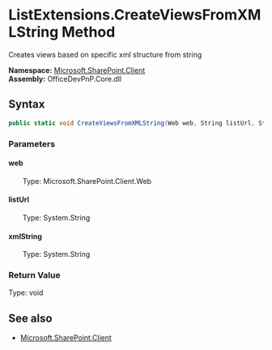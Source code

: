 # ListExtensions.CreateViewsFromXMLString Method  
Creates views based on specific xml structure from string  

**Namespace:** [Microsoft.SharePoint.Client](Microsoft.SharePoint.Client.md)  
**Assembly:** OfficeDevPnP.Core.dll  
## Syntax
```C#
public static void CreateViewsFromXMLString(Web web, String listUrl, String xmlString)
```
### Parameters
#### web  
&emsp;&emsp;Type: Microsoft.SharePoint.Client.Web  

#### listUrl  
&emsp;&emsp;Type: System.String  

#### xmlString  
&emsp;&emsp;Type: System.String  

### Return Value
Type: void  

## See also
- [Microsoft.SharePoint.Client](Microsoft.SharePoint.Client.md)
